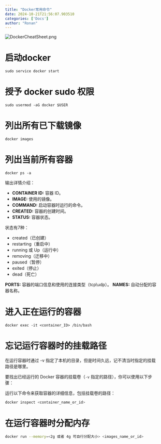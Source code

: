 ```yaml
---
title: "Docker常用命令"
date: 2024-10-21T21:56:07.903510
categories: ['Docs']
author: "Ronan"
---
```

![DockerCheatSheet.png](https://imgs.ronan.us.kg/docker_command.png)

# 启动docker 

```shell
sudo service docker start
```

# 授予 docker sudo 权限

```shell
sudo usermod -aG docker $USER
```


# 列出所有已下载镜像

```shell
docker images
```

# 列出当前所有容器

```shell
docker ps -a
```

输出详情介绍：

- **CONTAINER ID:**  容器 ID。
- **IMAGE:**  使用的镜像。
- **COMMAND:**  启动容器时运行的命令。
- **CREATED:**  容器的创建时间。
- **STATUS:**  容器状态。

状态有7种：

* created（已创建）
* restarting（重启中）
* running 或 Up（运行中）
* removing（迁移中）
* paused（暂停）
* exited（停止）
* dead（死亡）

**PORTS:**  容器的端口信息和使用的连接类型（tcp\udp）。
**NAMES:**  自动分配的容器名称。

# 进入正在运行的容器

```shell
docker exec -it <container_ID> /bin/bash
```

# 忘记运行容器时的挂载路径

在运行容器时通过 -v 指定了本机的目录，但是时间久远，记不清当时指定的挂载路径是哪里。

要找出已经运行的 Docker 容器的挂载卷（`-v` 指定的路径），你可以使用以下步骤：

运行以下命令来获取容器的详细信息，包括挂载卷的路径：

```bash
docker inspect <container_name_or_id>
```

# 在运行容器时分配内存

```bash
docker run --memory=<2g 或者 4g 可自行分配大小> <images_name_or_id>
```
